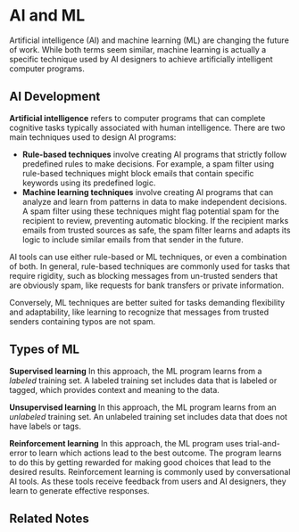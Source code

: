 # AI and ML

Artificial intelligence (AI) and machine learning (ML) are changing the future of work. While both terms seem similar, machine learning is actually a specific technique used by AI designers to achieve artificially intelligent computer programs.

## AI Development

**Artificial intelligence** refers to computer programs that can complete cognitive tasks typically associated with human intelligence. There are two main techniques used to design AI programs:

- **Rule-based techniques** involve creating AI programs that strictly follow predefined rules to make decisions. For example, a spam filter using rule-based techniques might block emails that contain specific keywords using its predefined logic.
- **Machine learning techniques** involve creating AI programs that can analyze and learn from patterns in data to make independent decisions. A spam filter using these techniques might flag potential spam for the recipient to review, preventing automatic blocking. If the recipient marks emails from trusted sources as safe, the spam filter learns and adapts its logic to include similar emails from that sender in the future.

AI tools can use either rule-based or ML techniques, or even a combination of both. In general, rule-based techniques are commonly used for tasks that require rigidity, such as blocking messages from un-trusted senders that are obviously spam, like requests for bank transfers or private information.

Conversely, ML techniques are better suited for tasks demanding flexibility and adaptability, like learning to recognize that messages from trusted senders containing typos are not spam.
## Types of ML

**Supervised learning**
In this approach, the ML program learns from a _labeled_ training set. A labeled training set includes data that is labeled or tagged, which provides context and meaning to the data. 

**Unsupervised learning**
In this approach, the ML program learns from an _unlabeled_ training set. An unlabeled training set includes data that does not have labels or tags.

**Reinforcement learning**
In this approach, the ML program uses trial-and-error to learn which actions lead to the best outcome. The program learns to do this by getting rewarded for making good choices that lead to the desired results. Reinforcement learning is commonly used by conversational AI tools. As these tools receive feedback from users and AI designers, they learn to generate effective responses.

## Related Notes